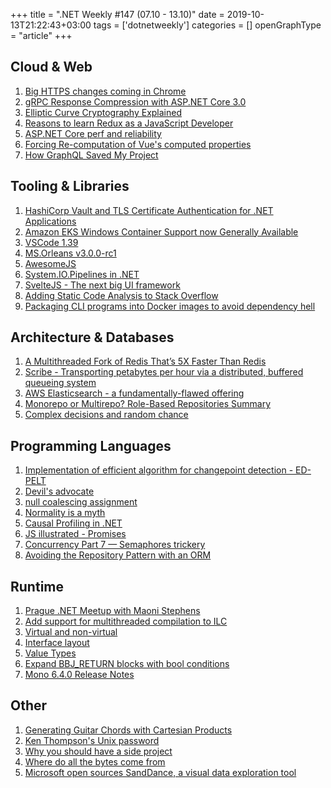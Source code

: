 +++
title = ".NET Weekly #147 (07.10 - 13.10)"
date = 2019-10-13T21:22:43+03:00
tags = ['dotnetweekly']
categories = []
openGraphType = "article"
+++

## Cloud & Web

1. [Big HTTPS changes coming in Chrome](https://scotthelme.co.uk/big-https-changes-coming-in-chrome/)
1. [gRPC Response Compression with ASP.NET Core 3.0](https://www.stevejgordon.co.uk/grpc-response-compression-with-asp-net-core)
1. [Elliptic Curve Cryptography Explained](https://fangpenlin.com/posts/2019/10/07/elliptic-curve-cryptography-explained/)
1. [Reasons to learn Redux as a JavaScript Developer](https://www.robinwieruch.de/redux-javascript)
1. [ASP.NET Core perf and reliability](https://docs.microsoft.com/en-us/aspnet/core/performance/performance-best-practices?view=aspnetcore-3.0#performance-and-reliability)
1. [Forcing Re-computation of Vue's computed properties](https://logaretm.com/blog/2019-11-10-forcing-recomputation-of-computed-properties/)
1. [How GraphQL Saved My Project](https://chads.website/development/2018/08/03/How-GraphQL-Saved-My-Project.html)

<!--more-->

## Tooling & Libraries

1. [HashiCorp Vault and TLS Certificate Authentication for .NET Applications](https://sergeytihon.com/2019/10/08/hashicorp-vault-and-tls-certificate-authentication-for-net-applications-comprehensive-guide/)
1. [Amazon EKS Windows Container Support now Generally Available](https://aws.amazon.com/blogs/aws/amazon-eks-windows-container-support-now-generally-available/)
1. [VSCode 1.39](https://code.visualstudio.com/updates/v1_39)
1. [MS.Orleans v3.0.0-rc1](https://github.com/dotnet/orleans/releases/tag/v3.0.0-rc1)
1. [AwesomeJS](https://awesomejs.dev/)
1. [System.IO.Pipelines in .NET](https://docs.microsoft.com/en-us/dotnet/standard/io/pipelines)
1. [SvelteJS - The next big UI framework](https://dev.to/mstamstrom/sveltejs-the-next-big-ui-framework-4n0e)
1. [Adding Static Code Analysis to Stack Overflow](https://stackoverflow.blog/2019/10/08/adding-static-code-analysis-to-stack-overflow/)
1. [Packaging CLI programs into Docker images to avoid dependency hell](https://andrewlock.net/packaging-cli-programs-into-docker-images-to-avoid-dependency-hell/)

## Architecture & Databases

1. [A Multithreaded Fork of Redis That’s 5X Faster Than Redis](https://docs.keydb.dev/blog/2019/10/07/blog-post/)
1. [Scribe - Transporting petabytes per hour via a distributed, buffered queueing system](https://engineering.fb.com/data-infrastructure/scribe/)
1. [AWS Elasticsearch - a fundamentally-flawed offering](https://spun.io/2019/10/10/aws-elasticsearch-a-fundamentally-flawed-offering/)
1. [Monorepo or Multirepo? Role-Based Repositories Summary](https://blog.7mind.io/role-based-repositories.html)
1. [Complex decisions and random chance](https://ayende.com/blog/188610-A/complex-decisions-and-random-chance)

## Programming Languages

1. [Implementation of efficient algorithm for changepoint detection - ED-PELT](https://aakinshin.net/posts/edpelt/)
1. [Devil's advocate](https://blog.ploeh.dk/2019/10/07/devils-advocate/)
1. [null coalescing assignment](https://docs.microsoft.com/en-us/dotnet/csharp/language-reference/proposals/csharp-8.0/null-coalescing-assignment)
1. [Normality is a myth](https://aakinshin.net/posts/normality/)
1. [Causal Profiling in .NET](http://anthonylloyd.github.io/blog/2019/10/11/causal-profiling)
1. [JS illustrated - Promises](https://medium.com/front-end-weekly/js-illustrated-promises-c87efb8d27a9)
1. [Concurrency Part 7 — Semaphores trickery](https://blog.adamfurmanek.pl/2019/10/12/concurrency-part-7/)
1. [Avoiding the Repository Pattern with an ORM](https://codeopinion.com/avoiding-the-repository-pattern-with-an-orm/)

## Runtime

1. [Prague .NET Meetup with Maoni Stephens](https://www.youtube.com/watch?v=m4fddMZDceQ)
1. [Add support for multithreaded compilation to ILC](https://github.com/dotnet/corert/pull/7814)
1. [Virtual and non-virtual](https://devblogs.microsoft.com/cbrumme/virtual-and-non-virtual/)
1. [Interface layout](https://devblogs.microsoft.com/cbrumme/interface-layout/)
1. [Value Types](https://devblogs.microsoft.com/cbrumme/value-types/)
1. [Expand BBJ_RETURN blocks with bool conditions](https://github.com/dotnet/coreclr/pull/27167)
1. [Mono 6.4.0 Release Notes](https://www.mono-project.com/docs/about-mono/releases/6.4.0/)

## Other

1. [Generating Guitar Chords with Cartesian Products](http://www.petecorey.com/blog/2019/10/07/generating-guitar-chords-with-cartesian-products/)
1. [Ken Thompson's Unix password](https://leahneukirchen.org/blog/archive/2019/10/ken-thompson-s-unix-password.html)
1. [Why you should have a side project](https://erickhun.com/posts/why-you-should-have-a-side-project/)
1. [Where do all the bytes come from](https://www.freecodecamp.org/news/where-do-all-the-bytes-come-from-f51586690fd0/#.fxlrfohvy)
1. [Microsoft open sources SandDance, a visual data exploration tool](https://cloudblogs.microsoft.com/opensource/2019/10/10/microsoft-open-sources-sanddance-visual-data-exploration-tool/)
